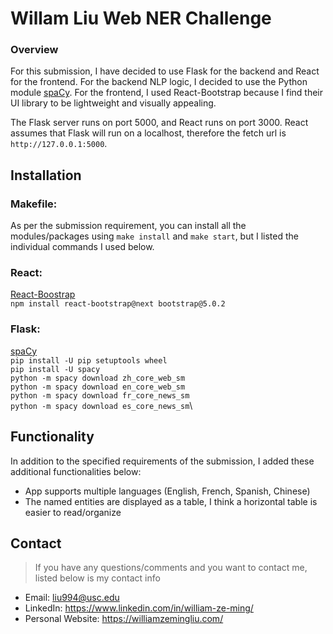 # Willam Liu Web NER Challenge

### Overview
For this submission, I have decided to use Flask for the backend and React for the frontend.  For the backend NLP logic, I decided to use the Python module [spaCy](https://spacy.io/).  For the frontend, I used React-Bootstrap because I find their UI library to be lightweight and visually appealing.  

The Flask server runs on port 5000, and React runs on port 3000.  React assumes that Flask will run on a localhost, therefore the fetch url is `http://127.0.0.1:5000`.


## Installation
### Makefile:
As per the submission requirement, you can install all the modules/packages using `make install` and  `make start`, but I listed the individual commands I used below.

### React:
[React-Boostrap](https://react-bootstrap.github.io/)\
`npm install react-bootstrap@next bootstrap@5.0.2`

### Flask:
[spaCy](https://spacy.io/)\
`pip install -U pip setuptools wheel`\
`pip install -U spacy`\
`python -m spacy download zh_core_web_sm`\
`python -m spacy download en_core_web_sm`\
`python -m spacy download fr_core_news_sm`\
`python -m spacy download es_core_news_sm`\

## Functionality
In addition to the specified requirements of the submission, I added these additional functionalities below:
* App supports multiple languages (English, French, Spanish, Chinese)
* The named entities are displayed as a table, I think a horizontal table is easier to read/organize


## Contact
> If you have any questions/comments and you want to contact me, listed below is my contact info
* Email: liu994@usc.edu
* LinkedIn: https://www.linkedin.com/in/william-ze-ming/
* Personal Website: https://williamzemingliu.com/
